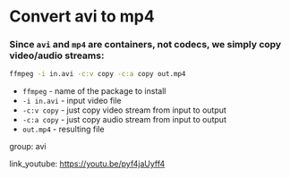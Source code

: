 # Convert avi to mp4

### Since `avi` and `mp4` are containers, not codecs, we simply copy video/audio streams:

```bash
ffmpeg -i in.avi -c:v copy -c:a copy out.mp4
```

- `ffmpeg` - name of the package to install
- `-i in.avi` - input video file
- `-c:v copy` - just copy video stream from input to output
- `-c:a copy` - just copy audio stream from input to output
- `out.mp4` - resulting file

group: avi


link_youtube: https://youtu.be/pyf4jaUyff4
